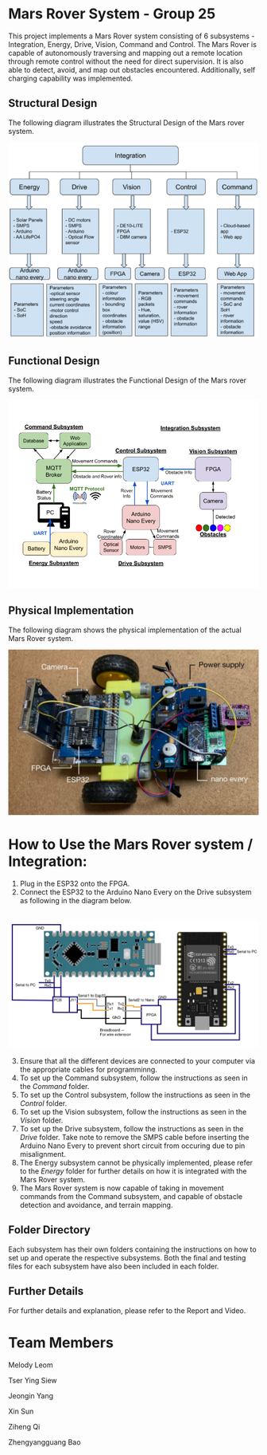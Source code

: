# Mars Rover System - Group 25

This project implements a Mars Rover system consisting of 6 subsystems - Integration, Energy, Drive, Vision, Command and Control. The Mars Rover is capable of autonomously traversing and mapping out a remote location through remote control without the need for direct supervision. It is also able to detect, avoid, and map out obstacles encountered. Additionally, self charging capability was implemented.

## Structural Design
The following diagram illustrates the Structural Design of the Mars rover system.
<br />

<img src="images/structural_design.png" />

## Functional Design
The following diagram illustrates the Functional Design of the Mars rover system.
<br />

<img src="images/functional_design.png" />

## Physical Implementation
The following diagram shows the physical implementation of the actual Mars Rover system.
<br />

<img src="images/physical_imple.png" />

# How to Use the Mars Rover system / Integration:
1. Plug in the ESP32 onto the FPGA.
2. Connect the ESP32 to the Arduino Nano Every on the Drive subsystem as following in the diagram below.
<br />

<img src="images/wiring_ESP32_and_Nano_Every.jpg" />

3. Ensure that all the different devices are connected to your computer via the appropriate cables for programminng.
4. To set up the Command subsystem, follow the instructions as seen in the _Command_ folder.
5. To set up the Control subsystem, follow the instructions as seen in the _Control_ folder.
6. To set up the Vision subsystem, follow the instructions as seen in the _Vision_ folder.
7. To set up the Drive subsystem, follow the instructions as seen in the _Drive_ folder. Take note to remove the SMPS cable before inserting the Arduino Nano Every to prevent short circuit from occuring due to pin misalignment.
8. The Energy subsystem cannot be physically implemented, please refer to the _Energy_ folder for further details on how it is integrated with the Mars Rover system.
9. The Mars Rover system is now capable of taking in movement commands from the Command subsystem, and capable of obstacle detection and avoidance, and terrain mapping.

## Folder Directory
Each subsystem has their own folders containing the instructions on how to set up and operate the respective subsystems. Both the final and testing files for each subsystem have also been included in each folder.

## Further Details
For further details and explanation, please refer to the Report and Video.

# Team Members
Melody Leom

Tser Ying Siew

Jeongin Yang

Xin Sun

Ziheng Qi

Zhengyangguang Bao



